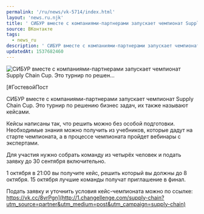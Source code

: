 ```yaml
---
permalink: '/ru/news/vk-5714/index.html'
layout: 'news.ru.njk'
title: ' СИБУР вместе с компаниями-партнерами запускает чемпионат Supply Chain Cup. Это турнир по решен…'
source: ВКонтакте
tags:
  - news_ru
description: ' СИБУР вместе с компаниями-партнерами запускает чемпионат Supply Chain Cup. Это турнир по решен…'
updatedAt: 1537682460
---
```

![ СИБУР вместе с компаниями-партнерами запускает чемпионат Supply Chain Cup. Это турнир по решен…](https://sun9-54.userapi.com/c849332/v849332250/815c7/y1ErkSnvkzM.jpg)

[#ГостевойПост

СИБУР вместе с компаниями-партнерами запускает чемпионат Supply Chain Cup. Это турнир по решению бизнес задач, их также называют кейсами. 
 
Кейсы написаны так, что решить можно без особой подготовки. Необходимые знания можно получить из учебников, которые дадут на старте чемпионата, а в процессе чемпионата пройдет вебинары с экспертами. 
 
Для участия нужно собрать команду из четырёх человек и подать заявку до 30 сентября включительно. 
 
1 октября в 21:00 вы получите кейс, решить который вы должны до 8 октября. 15 октября лучшие команды получат приглашение в финал. 
 
Подать заявку и уточнить условия кейс-чемпионата можно по ссылке: https://vk.cc/8vrPgn](http://1.changellenge.com/supply-chain?utm_source=partner&utm_medium=post&utm_campaign=supply-chain)
